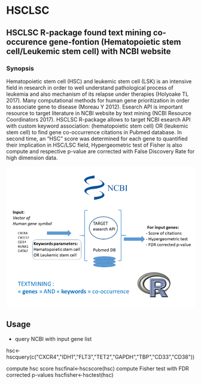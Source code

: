 # HSCLSC
## HSCLSC R-package found text mining co-occurence gene-fontion (Hematopoietic stem cell/Leukemic stem cell) with NCBI website

### Synopsis
Hematopoietic stem cell (HSC) and leukemic stem cell (LSK) is an intensive field in research in order to well understand pathological process of leukemia and also mechanism of its relapse under therapies (Holyoake TL 2017). Many computational methods for human gene prioritization in order to associate gene to disease (Moreau Y 2012). Esearch API is important resource to target literature in NCBI website by text mining (NCBI Resource Coordinators 2017). HSCLSC R-package allows to target NCBI esearch API with custom keyword association: (hematopoietic stem cell) OR (leukemic stem cell) to find gene co-occurrence citations in Pubmed database. In second time, an “HSC” score was determined for each gene to quantified their implication in HSC/LSC field, Hypergeometric test of Fisher is also compute and respective p-value are corrected with False Discovery Rate for high dimension data.

![HSC](https://github.com/cdesterke/HSCLSC/blob/master/HSC.png)

## Usage
* query NCBI with input gene list

hsc<-hscquery(c("CXCR4","IDH1","FLT3","TET2","GAPDH","TBP","CD33","CD38"))

compute hsc score
hscfinal<-hscscore(hsc)
compute Fisher test with FDR corrected p-values
hscfisher<-hsctest(hsc)
